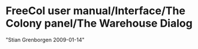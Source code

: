 # FreeCol user manual/Interface/The Colony panel/The Warehouse Dialog

"Stian Grenborgen 2009-01-14" 